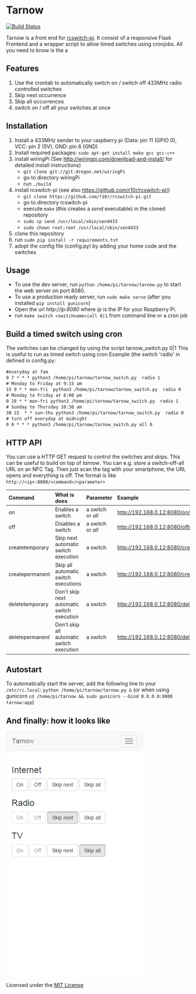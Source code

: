 Tarnow
======
[![Build Status](https://travis-ci.org/steffenschroeder/tarnow.svg?branch=master)](https://travis-ci.org/steffenschroeder/tarnow)

Tarnow is a front end for [rcswitch-pi](https://github.com/r10r/rcswitch-pi/). It consist of a responsive Flask Frontend and a wrapper
script to allow timed switches using cronjobs. All you need to know is the a


## Features
1. Use the crontab to automatically switch on / switch off 433MHz radio controlled switches
2. Skip next occurrence
3. Skip all occurrences
4. switch on / off all your switches at once

## Installation
1. Install a 433MHz sender to your raspberry pi (Data: pin 11 (GPIO 0), VCC: pin 2 (5V), GND: pin 6 (GND)
2. Install required packages: ``sudo apt-get install make gcc gcc-c++``
3. install wiringPi (See http://wiringpi.com/download-and-install/ for detailed install instructions)
    * ``git clone git://git.drogon.net/wiringPi``
    * go to directory wiringPi
    * run `./build`
 4. install rcswitch-pi (see also https://github.com/r10r/rcswitch-pi/)
    * ``git clone https://github.com/r10r/rcswitch-pi.git``
    * go to directory rcswitch-pi
    * execute ``make`` (this creates a _send_ executable) in the cloned repository
    * ``sudo cp send /usr/local/sbin/send433``
    * ``sudo chown root:root /usr/local/sbin/send433``
5. clone this repository
6. run ``sudo pip install -r requirements.txt``
7. adopt the config file (config.py) by adding your home code and the switches

## Usage
- To use the dev server, run ``python /home/pi/tarnow/tarnow.py`` to start the web server on port 8080.
- To use a production ready server, run ``sudo make serve`` (after you installed ``pip install gunicorn``)
- Open the url _http://ip:8080_ where _ip_ is the IP for your Raspberry Pi.
- run ``make switch <switchname>|all 0|1`` from command line or a cron job


## Build a timed switch using cron
The switches can be changed by using the script tarnow_switch.py <switch> 0|1
This is useful to run as timed switch using cron
Example (the switch 'radio' in defined in config.py:

```no-highlight
#everyday at 7am
0 7 * * * python3 /home/pi/tarnow/tarnow_switch.py  radio 1
# Monday to Friday at 9:15 am
15 9 * * mon-fri  python3 /home/pi/tarnow/tarnow_switch.py  radio 0
# Monday to Friday at 6:00 pm
0 18 * * mon-fri python3 /home/pi/tarnow/tarnow_switch.py  radio 1
# Sunday to Thursday 10:30 am
30 22  * * sun-thu python3 /home/pi/tarnow/tarnow_switch.py  radio 0
# turn off everyday at midnight
0 0 * * * python3 /home/pi/tarnow/tarnow_switch.py all 0
```
## HTTP API
You can use a HTTP GET request to control the switches and skips. This can be useful to build on top of _tarnow_. You can e.g. store a switch-off-all URL on an NFC Tag. Then just scan the tag with your smartphone, the URL opens and everything is off.
The format is like ``http://<ip>:8080/<command>/<parameter>``

| Command         | What is does                               | Parameter         | Example                                           |
|:----------------|:-------------------------------------------|:------------------|:--------------------------------------------------|
| on              | Enables a switch                           | a switch or _all_ | http://192.168.0.12:8080/on/Radio                 |
| off             | Disables a switch                          | a switch or _all_ | http://192.168.0.12:8080/off/all                  |
| createtemporary | Skip next automatic switch execution       | a switch          | http://192.168.0.12:8080/createtemporary/Internet |
| createpermanent | Skip all automatic switch executions       | a switch          | http://192.168.0.12:8080/createpermanent/TV       |
| deletetemporary | Don't skip next automatic switch execution | a switch          | http://192.168.0.12:8080/deletetemporary/Internet |
| deletepermanent | Don't skip all automatic switch execution  | a switch          | http://192.168.0.12:8080/deletepermanent/TV       |


## Autostart
To automatically start the server, add the following line to your ``/etc/rc.local``:
``python /home/pi/tarnow/tarnow.py &`` (or when using gunicorn  ``cd /home/pi/tarnow && sudo gunicorn --bind 0.0.0.0:8080 tarnow:app``)

## And finally: how it looks like
![Screenshot](https://raw.githubusercontent.com/steffenschroeder/tarnow/docu/screenshots/mobile.png)

Licensed under the [MIT License](http://en.wikipedia.org/wiki/MIT_License)
